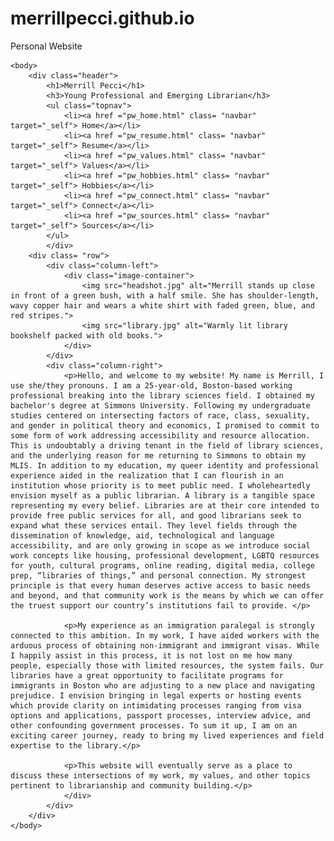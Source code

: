 # merrillpecci.github.io
Personal Website

<!DOCTYPE html>

<html lang=en>

   <head>
        <meta charset="UTF-8">
        <meta name="viewport" content="width=device-width, initial-scale=1.0">
        <title>Personal Website Homepage</title>
        <link rel="stylesheet" type="text/css" href="pw.css">
   </head>

    <body>
        <div class="header">
            <h1>Merrill Pecci</h1>
            <h3>Young Professional and Emerging Librarian</h3>
            <ul class="topnav">
                <li><a href ="pw_home.html" class= "navbar" target="_self"> Home</a></li> 
                <li><a href ="pw_resume.html" class= "navbar" target="_self"> Resume</a></li> 
                <li><a href ="pw_values.html" class= "navbar" target="_self"> Values</a></li> 
                <li><a href ="pw_hobbies.html" class= "navbar" target="_self"> Hobbies</a></li> 
                <li><a href ="pw_connect.html" class= "navbar" target="_self"> Connect</a></li>
                <li><a href ="pw_sources.html" class= "navbar" target="_self"> Sources</a></li> 
            </ul>
            </div>
        <div class= "row">
            <div class="column-left">
                <div class="image-container">
                    <img src="headshot.jpg" alt="Merrill stands up close in front of a green bush, with a half smile. She has shoulder-length, wavy copper hair and wears a white shirt with faded green, blue, and red stripes.">
                    <img src="library.jpg" alt="Warmly lit library bookshelf packed with old books.">
                </div>
            </div>
            <div class="column-right">
                <p>Hello, and welcome to my website! My name is Merrill, I use she/they pronouns. I am a 25-year-old, Boston-based working professional breaking into the library sciences field. I obtained my bachelor's degree at Simmons University. Following my undergraduate studies centered on intersecting factors of race, class, sexuality, and gender in political theory and economics, I promised to commit to some form of work addressing accessibility and resource allocation. This is undoubtably a driving tenant in the field of library sciences, and the underlying reason for me returning to Simmons to obtain my MLIS. In addition to my education, my queer identity and professional experience aided in the realization that I can flourish in an institution whose priority is to meet public need. I wholeheartedly envision myself as a public librarian. A library is a tangible space representing my every belief. Libraries are at their core intended to provide free public services for all, and good librarians seek to expand what these services entail. They level fields through the dissemination of knowledge, aid, technological and language accessibility, and are only growing in scope as we introduce social work concepts like housing, professional development, LGBTQ resources for youth, cultural programs, online reading, digital media, college prep, “libraries of things,” and personal connection. My strongest principle is that every human deserves active access to basic needs and beyond, and that community work is the means by which we can offer the truest support our country’s institutions fail to provide. </p>

                <p>My experience as an immigration paralegal is strongly connected to this ambition. In my work, I have aided workers with the arduous process of obtaining non-immigrant and immigrant visas. While I happily assist in this process, it is not lost on me how many people, especially those with limited resources, the system fails. Our libraries have a great opportunity to facilitate programs for immigrants in Boston who are adjusting to a new place and navigating prejudice. I envision bringing in legal experts or hosting events which provide clarity on intimidating processes ranging from visa options and applications, passport processes, interview advice, and other confounding government processes. To sum it up, I am on an exciting career journey, ready to bring my lived experiences and field expertise to the library.</p>

                <p>This website will eventually serve as a place to discuss these intersections of my work, my values, and other topics pertinent to librarianship and community building.</p>
                </div>
            </div>
        </div>
    </body>

</html>
